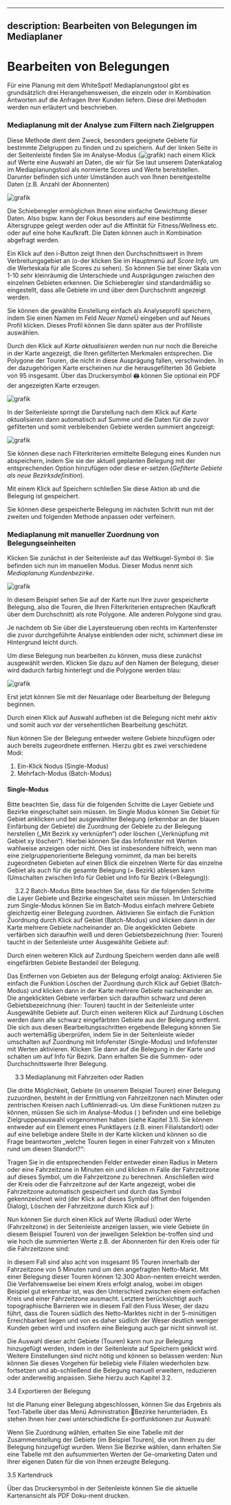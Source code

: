 ---
description: Bearbeiten von Belegungen im Mediaplaner
--

# Bearbeiten von Belegungen

Für eine Planung mit dem WhiteSpot! Mediaplanungstool gibt es grundsätzlich drei Herangehensweisen, die einzeln oder in Kombination Antworten auf die Anfragen Ihrer Kunden liefern. Diese drei Methoden werden nun erläutert und beschrieben.

### Mediaplanung mit der Analyse zum Filtern nach Zielgruppen

Diese Methode dient dem Zweck, besonders geeignete Gebiete für bestimmte Zielgruppen zu finden und zu speichern.
Auf der linken Seite in der Seitenleiste finden Sie im Analyse-Modus (![grafik](https://user-images.githubusercontent.com/99329016/230013708-60e13fb7-3b40-4797-a925-a30030faa710.png)) nach einem Klick auf Werte eine Auswahl an Daten, die wir für Sie laut unserem Datenkatalog im Mediaplanungstool als normierte Scores und Werte bereitstellen. Darunter befinden sich unter Umständen auch von Ihnen bereitgestellte Daten (z.B. Anzahl der Abonnenten)

![grafik](https://user-images.githubusercontent.com/99329016/230013792-f9ce3579-0c0e-4d95-8ef6-0297682f2e2f.png)


Die Schieberegler ermöglichen Ihnen eine einfache Gewichtung dieser Daten. Also bspw. kann der Fokus besonders auf eine bestimmte Altersgruppe gelegt werden oder auf die Affinität für Fitness/Wellness etc. oder auf eine hohe Kaufkraft. Die Daten können auch in Kombination abgefragt werden.

Ein Klick auf den i-Button zeigt Ihnen den Durchschnittswert in Ihrem Verbreitungsgebiet an (o-der klicken Sie im Hauptmenü auf *Score Info*, um die Werteskala für alle Scores zu sehen). So können Sie bei einer Skala von 1-10 sehr kleinräumig die Unterschiede und Ausprägungen zwischen den einzelnen Gebieten erkennen. Die Schieberegler sind standardmäßig so eingestellt, dass alle Gebiete im und über dem Durchschnitt angezeigt werden.

Sie können die gewählte Einstellung einfach als Analyseprofil speichern, indem Sie einen Namen im Feld *Neuer Name*Ü eingeben und auf Neues Profil klicken. Dieses Profil können Sie dann später aus der Profilliste auswählen.

Durch den Klick auf *Karte aktualisieren* werden nun nur noch die Bereiche in der Karte angezeigt, die Ihren gefilterten Merkmalen entsprechen. Die Polygone der Touren, die nicht in diese Ausprägung fallen, verschwinden.
In der dazugehörigen Karte erscheinen nur die herausgefilterten 36 Gebiete von 95 insgesamt. Über das Druckersymbol 🖨️ können Sie optional ein PDF der angezeigten Karte erzeugen. 
 
![grafik](https://user-images.githubusercontent.com/99329016/230014334-a6452e87-e5cb-43d4-81b3-4b68be8386ae.png)

In der Seitenleiste springt die Darstellung nach dem Klick auf *Karte aktualisieren* dann automatisch auf Summe und die Daten für die zuvor gefilterten und somit verbleibenden Gebiete werden summiert angezeigt: 

![grafik](https://user-images.githubusercontent.com/99329016/230014486-1fb12113-e782-4334-aeed-bb026b7640e5.png)

Sie können diese nach Filterkriterien ermittelte Belegung eines Kunden nun abspeichern, indem Sie sie der aktuell geplanten Belegung mit der entsprechenden Option hinzufügen oder diese er-setzen (*Gefilterte Gebiete als neue Bezirksdefinition*).

Mit einem Klick auf Speichern schließen Sie diese Aktion ab und die Belegung ist gespeichert.

Sie können diese gespeicherte Belegung im nächsten Schritt nun mit der zweiten und folgenden Methode anpassen oder verfeinern.



### Mediaplanung mit manueller Zuordnung von Belegungseinheiten

Klicken Sie zunächst in der Seitenleiste auf das Weltkugel-Symbol 🌐. Sie befinden sich nun im manuellen Modus. Dieser Modus nennt sich *Mediaplanung Kundenbezirke*.

![grafik](https://user-images.githubusercontent.com/99329016/230017525-566ac902-8e32-47a2-8384-621051469658.png)

 

In diesem Beispiel sehen Sie auf der Karte nun Ihre zuvor gespeicherte Belegung, also die Touren, die Ihren Filterkriterien entsprechen (Kaufkraft über dem Durchschnitt) als rote Polygone. Alle anderen Polygone sind grau.

Je nachdem ob Sie über die Layersteuerung oben rechts im Kartenfenster die zuvor durchgeführte Analyse einblenden oder nicht, schimmert diese im Hintergrund leicht durch.

Um diese Belegung nun bearbeiten zu können, muss diese zunächst ausgewählt werden. Klicken Sie dazu auf den Namen der Belegung, dieser wird dadurch farbig hinterlegt und die Polygone werden blau:

![grafik](https://user-images.githubusercontent.com/99329016/230017600-1ef705bc-97bd-4807-960c-16e2b42e5051.png)

Erst jetzt können Sie mit der Neuanlage oder Bearbeitung der Belegung beginnen.

Durch einen Klick auf Auswahl aufheben ist die Belegung nicht mehr aktiv und somit auch vor der versehentlichen Bearbeitung geschützt.

Nun können Sie der Belegung entweder weitere Gebiete hinzufügen oder auch bereits zugeordnete entfernen. Hierzu gibt es zwei verschiedene Modi:
1.	Ein-Klick Nodus (Single-Modus)
2.	Mehrfach-Modus (Batch-Modus)

#### Single-Modus
Bitte beachten Sie, dass für die folgenden Schritte die Layer Gebiete und Bezirke eingeschaltet sein müssen.
Im Single Modus können Sie Gebiet für Gebiet anklicken und bei ausgewählter Belegung (erkennbar an der blauen Einfärbung der Gebiete) die Zuordnung der Gebiete zu der Belegung herstellen („Mit Bezirk xy verknüpfen“) oder löschen („Verknüpfung mit Gebiet xy löschen“).
Hierbei können Sie das Infofenster mit Werten wahlweise anzeigen oder nicht.
Dies ist insbesondere hilfreich, wenn man eine zielgruppenorientierte Belegung vornimmt, da man bei bereits zugeordneten Gebieten auf einen Blick die einzelnen Werte für das einzelne Gebiet als auch für die gesamte Belegung (= Bezirk) ablesen kann (Umschalten zwischen Info für Gebiet und Info für Bezirk (=Belegung)):

  
 
3.2.2	Batch-Modus
Bitte beachten Sie, dass für die folgenden Schritte die Layer Gebiete und Bezirke eingeschaltet sein müssen.
Im Unterschied zum Single-Modus können Sie im Batch-Modus einfach mehrere Gebiete gleichzeitig einer Belegung zuordnen.
Aktivieren Sie einfach die Funktion Zuordnung durch Klick auf Gebiet (Batch-Modus) und klicken dann in der Karte mehrere Gebiete nacheinander an.
Die angeklickten Gebiete verfärben sich daraufhin weiß und deren Gebietsbezeichnung (hier: Touren) taucht in der Seitenleiste unter Ausgewählte Gebiete auf:

Durch einen weiteren Klick auf Zurdnung Speichern werden dann alle weiß eingefärbten Gebiete Bestandeil der Belegung.

Das Entfernen von Gebieten aus der Belegung erfolgt analog:
Aktivieren Sie einfach die Funktion Löschen der Zuordnung durch Klick auf Gebiet (Batch-Modus) und klicken dann in der Karte mehrere Gebiete nacheinander an.
Die angeklickten Gebiete verfärben sich daraufhin schwarz und deren Gebietsbezeichnung (hier: Touren) taucht in der Seitenleiste unter Ausgewählte Gebiete auf. Durch einen weiteren Klick auf Zurdnung Löschen werden dann alle schwarz eingefärbten Gebiete aus der Belegung entfernt.
Die sich aus diesen Bearbeitungsschritten ergebende Belegung können Sie auch wertemäßig überprüfen, indem Sie in der Seitenleiste wieder umschalten auf Zuordnung mit Infofenster (Single-Modus) und Infofenster mit Werten aktivieren. Klicken Sie dann auf die Belegung in der Karte und schalten um auf Info für Bezirk. Dann erhalten Sie die Summen- oder Durchschnittswerte Ihrer Belegung.

 
3.3	Mediaplanung mit Fahrzeiten oder Radien

Die dritte Möglichkeit, Gebiete (in unserem Beispiel Touren) einer Belegung zuzuordnen, besteht in der Ermittlung von Fahrzeitzonen nach Minuten oder zentrischen Kreisen nach Luftlinienradi-us. Um diese Funktionen nutzen zu können, müssen Sie sich im Analyse-Modus ( ) befinden und eine beliebige Zielgruppenauswahl vorgenommen haben (siehe Kapitel 3.1).
Sie können entweder auf ein Element eines Punktlayers (z.B. einen Filialstandort) oder auf eine beliebige andere Stelle in der Karte klicken und können so die Frage beantworten „welche Touren liegen in einer Fahrzeit von x Minuten rund um diesen Standort?“:

 

Tragen Sie in die entsprechenden Felder entweder einen Radius in Metern oder eine Fahrzeitzone in Minuten ein und klicken m Falle der Fahrzeitzone auf dieses   Symbol, um die Fahrzeitzone zu berechnen. Anschließen wird der Kreis oder die Fahrzeitzone auf der Karte angezeigt, wobei die Fahrzeitzone automatisch gespeichert und durch das   Symbol gekennzeichnet wird (der Klick auf dieses Symbol öffnet den folgenden Dialog), Löschen der Fahrzeitzone durch Klick auf   ):

 

Nun können Sie durch einen Klick auf Werte (Radius) oder Werte (Fahrzeitzone) in der Seitenleiste anzeigen lassen, wie viele Gebiete (in diesem Beispiel Touren) von der jeweiligen Selektion be-troffen sind und wie hoch die summierten Werte z.B. der Abonnenten für den Kreis oder für die Fahrzeitzone sind:

In diesem Fall sind also acht von insgesamt 95 Touren innerhalb der Fahrzeitzone von 5 Minuten rund um den angefragten Netto-Markt. Mit einer Belegung dieser Touren können 12.300 Abon-nenten erreicht werden.
Die Verfahrensweise bei einem Kreis erfolgt analog, wobei im obigen Beispiel gut erkennbar ist, was den Unterschied zwischen einem einfachen Kreis und einer Fahrzeitzone ausmacht.
Letztere berücksichtigt auch topographische Barrieren wie in diesem Fall den Fluss Weser, der dazu führt, dass die Touren südlich des Netto-Marktes nicht in der 5-minütigen Erreichbarkeit liegen und von es daher südlich der Weser deutlich weniger Kunden geben wird und insofern eine Belegung auch gar nicht sinnvoll ist.

Die Auswahl dieser acht Gebiete (Touren) kann nun zur Belegung hinzugefügt werden, indem in der Seitenleiste auf Speichern geklickt wird. Weitere Einstellungen sind nicht nötig und können so belassen werden:
Nun können Sie dieses Vorgehen für beliebig viele Filialen wiederholen bzw. fortsetzen und ab-schließend die Belegung manuell erweitern, reduzieren oder anderweitig anpassen. Siehe hierzu auch Kapitel 3.2.


3.4	Exportieren der Belegung

Ist die Planung einer Belegung abgeschlossen, können Sie das Ergebnis als Text-Tabelle über das Menü Administration Bezirke herunterladen. Es stehen Ihnen hier zwei unterschiedliche Ex-portfunktionen zur Auswahl:

 

Wenn Sie Zuordnung wählen, erhalten Sie eine Tabelle mit der Zusammenstellung der Gebiete (im Beispiel Touren), die von Ihnen zu der Belegung hinzugefügt wurden.
Wenn Sie Bezirke wählen, dann erhalten Sie eine Tabelle mit den aufsummierten Werten der Ge-omarketing Daten und Ihrer eigenen Daten für die von Ihnen erzeugte Belegung.

3.5	Kartendruck

Über das Druckersymbol in der Seitenleiste können Sie die aktuelle Kartenansicht als PDF Doku-ment drucken.

 
